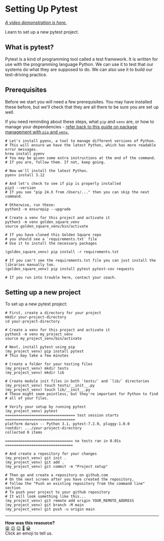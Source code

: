 # Setting Up Pytest

_[A video demonstration is here.](https://youtu.be/zM-YTFlo1pI?t=0s)_

Learn to set up a new pytest project.

## What is pytest?

Pytest is a kind of programming tool called a test framework. It is written for
use with the programming language Python. We can use it to test that our systems
do what they are supposed to do. We can also use it to build our test-driving
practice.

## Prerequisites

Before we start you will need a few prerequisites. You may have installed these
before, but we'll check that they are all there to be sure you are set up well.

If you need reminding about these steps, what `pip` and `venv` are, or how to manage your dependencies - [refer back to this guide on package management with `pip` and `venv`.](https://github.com/makersacademy/python_foundations/blob/main/chapter1/challenges/package_management.md)

```shell
# Let's install pyenv, a tool to manage different versions of Python.
# This will ensure we have the latest Python, which has more readable error messages.
brew install pyenv
# You may be given some extra instructions at the end of the command.
# If you are, follow them. If not, keep going.

# Now we'll install the latest Python.
pyenv install 3.12

# And let's check to see if pip is properly installed
pip3 --version
# If you see "pip 24.X from /Users/..." then you can skip the next command.

# Otherwise, run these:
python3 -m ensurepip --upgrade

# Create a venv for this project and activate it
python3 -m venv golden_square_venv
source golden_square_venv/bin/activate

# If you have cloned this Golden Square repo 
# you should see a `requirements.txt` file
# Use it to install the necessary packages

(golden_square_venv) pip install -r requirements.txt

# If you can't see the requirements.txt file you can just install the libraries manually too.
(golden_square_venv) pip install pytest pytest-cov requests

# If you run into trouble here, contact your coach.
```

## Setting up a new project

To set up a new pytest project:

```shell
# First, create a directory for your project
mkdir your-project-directory
cd your-project-directory

# Create a venv for this project and activate it
python3 -m venv my_project_venv
source my_project_venv/bin/activate

# Next, install pytest using pip
(my_project_venv) pip install pytest 
# This may take a few minutes

# Create a folder for your testing files
(my_project_venv) mkdir tests
(my_project_venv) mkdir lib

# Create module init files in both `tests/` and `lib/` directories
(my_project_venv) touch tests/__init__.py
(my_project_venv) touch lib/__init__.py
# These might seem pointless, but they're important for Python to find
# all of your files.

# Verify your setup by running pytest
(my_project_venv) pytest
================================ test session starts ================================
platform darwin -- Python 3.1, pytest-7.2.0, pluggy-1.0.0
rootdir: .../your-project-directory
collected 0 items

=============================== no tests ran in 0.01s ===============================

# And create a repository for your changes
(my_project_venv) git init .
(my_project_venv) git add .
(my_project_venv) git commit -m "Project setup"

# Then go and create a repository on github.com
# On the next screen after you have created the repository,
# follow the "Push an existing repository from the command line" section
# To push your project to your github repository
# It will look something like this...
(my_project_venv) git remote add origin YOUR_REMOTE_ADDRESS
(my_project_venv) git branch -M main
(my_project_venv) git push -u origin main
```




<!-- BEGIN GENERATED SECTION DO NOT EDIT -->

---

**How was this resource?**  
[😫](https://airtable.com/shrUJ3t7KLMqVRFKR?prefill_Repository=makersacademy%2Fgolden-square-in-python&prefill_File=pills%2Fsetting_up_a_pytest_project.md&prefill_Sentiment=😫) [😕](https://airtable.com/shrUJ3t7KLMqVRFKR?prefill_Repository=makersacademy%2Fgolden-square-in-python&prefill_File=pills%2Fsetting_up_a_pytest_project.md&prefill_Sentiment=😕) [😐](https://airtable.com/shrUJ3t7KLMqVRFKR?prefill_Repository=makersacademy%2Fgolden-square-in-python&prefill_File=pills%2Fsetting_up_a_pytest_project.md&prefill_Sentiment=😐) [🙂](https://airtable.com/shrUJ3t7KLMqVRFKR?prefill_Repository=makersacademy%2Fgolden-square-in-python&prefill_File=pills%2Fsetting_up_a_pytest_project.md&prefill_Sentiment=🙂) [😀](https://airtable.com/shrUJ3t7KLMqVRFKR?prefill_Repository=makersacademy%2Fgolden-square-in-python&prefill_File=pills%2Fsetting_up_a_pytest_project.md&prefill_Sentiment=😀)  
Click an emoji to tell us.

<!-- END GENERATED SECTION DO NOT EDIT -->
